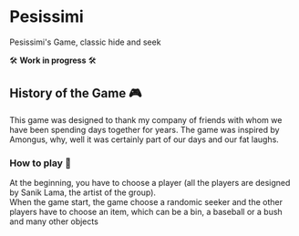 # Pesissimi
Pesissimi's Game, classic hide and seek

🛠️ **Work in progress** 🛠️

## History of the Game 🎮
This game was designed to thank my company of friends with whom we have been spending days together for years. The game was inspired by Amongus, why, well it was certainly part of our days and our fat laughs.

### How to play 📜
At the beginning, you have to choose a player (all the players are designed by Sanik Lama, the artist of the group). </br>
When the game start, the game choose a randomic seeker and the other players have to choose an item, which can be a bin, a baseball or a bush and many other objects
